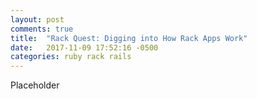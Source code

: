 ```yaml
---
layout: post
comments: true
title:  "Rack Quest: Digging into How Rack Apps Work"
date:   2017-11-09 17:52:16 -0500
categories: ruby rack rails
---
```

Placeholder

